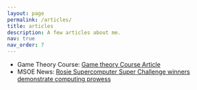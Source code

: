 ```yaml
---
layout: page
permalink: /articles/
title: articles
description: A few articles about me.
nav: true
nav_order: 7
---
```


- Game Theory Course: [Game theory Course Article](https://www.msoe.edu/about-msoe/news/details/hugo-garrido-lestache/)
- MSOE News: [Rosie Supercomputer Super Challenge winners demonstrate computing prowess](https://www.msoe.edu/about-msoe/news/details/rosie-supercomputer-super-challenge-winners-demonstrate-computing-prowess/)



